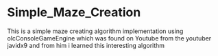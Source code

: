 # Simple_Maze_Creation
This is a simple maze creating algorithm implementation using olcConsoleGameEngine which was found on Youtube from the youtuber javidx9
and from him i learned this interesting algorithm
